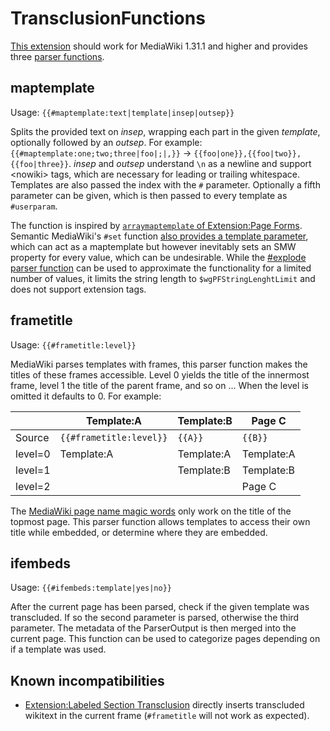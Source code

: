 # TransclusionFunctions

[This extension](https://github.com/Gittenburg/TransclusionFunctions) should work for MediaWiki 1.31.1 and higher and provides three [parser functions](https://www.mediawiki.org/wiki/Manual:Parser_functions).

## maptemplate

Usage: `{{#maptemplate:text|template|insep|outsep}}`

Splits the provided text on *insep*, wrapping each part in the given *template*, optionally followed by an *outsep*. For example: `{{#maptemplate:one;two;three|foo|;|,}}` &rarr; `{{foo|one}},{{foo|two}},{{foo|three}}`.
*insep* and *outsep* understand `\n` as a newline and support &lt;nowiki> tags, which are necessary for leading or trailing whitespace. Templates are also passed the index with the `#` parameter. Optionally a fifth parameter can be given, which is then passed to every template as `#userparam`.

The function is inspired by [`arraymaptemplate`  of Extension:Page Forms](https://www.mediawiki.org/wiki/Extension:Page_Forms/Page_Forms_and_templates#arraymaptemplate). Semantic MediaWiki's `#set` function [also provides a template parameter](https://www.semantic-mediawiki.org/wiki/Help:Setting_values/Working_with_the_template_parameter), which can act as a maptemplate but however inevitably sets an SMW property for every value, which can be undesirable. While the [#explode parser function](https://www.mediawiki.org/wiki/Extension:StringFunctions##explode:) can be used to approximate the functionality for a limited number of values, it limits the string length to `$wgPFStringLenghtLimit` and does not support extension tags.

## frametitle

Usage: `{{#frametitle:level}}`

MediaWiki parses templates with frames, this parser function makes the titles of these frames accessible. Level 0 yields the title of the innermost frame, level 1 the title of the parent frame, and so on ... When the level is omitted it defaults to 0. For example:

|       |Template:A             |Template:B| Page C   |
|-------|-----------------------|----------|----------|
|Source |`{{#frametitle:level}}`|`{{A}}`   | `{{B}}`
|level=0|Template:A             |Template:A|Template:A
|level=1|                       |Template:B|Template:B
|level=2|                       |          |Page C

The [MediaWiki page name magic words](https://www.mediawiki.org/wiki/Help:Magic_words#Page_names) only work on the title of the topmost page. This parser function allows templates to access their own title while embedded, or determine where they are embedded.

## ifembeds

Usage: `{{#ifembeds:template|yes|no}}`

After the current page has been parsed, check if the given template was transcluded. If so the second parameter is parsed, otherwise the third parameter. The metadata of the ParserOutput is then merged into the current page. This function can be used to categorize pages depending on if a template was used.

## Known incompatibilities

* [Extension:Labeled Section Transclusion](https://www.mediawiki.org/wiki/Extension:Labeled_Section_Transclusion) directly inserts transcluded wikitext in the current frame (`#frametitle` will not work as expected).
